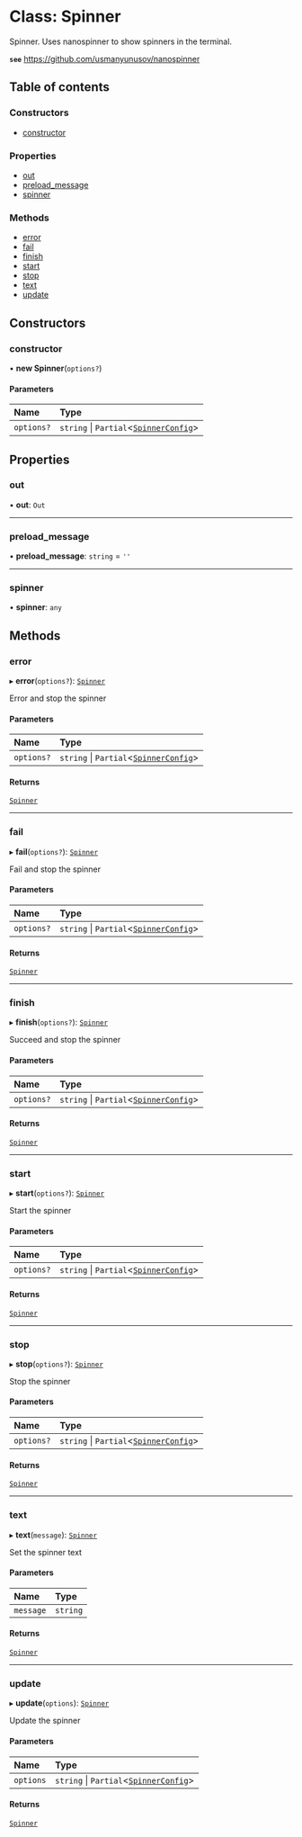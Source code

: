 # Class: Spinner

Spinner. Uses nanospinner to show spinners in the terminal.

**`see`** https://github.com/usmanyunusov/nanospinner

## Table of contents

### Constructors

- [constructor](Spinner.md#constructor)

### Properties

- [out](Spinner.md#out)
- [preload\_message](Spinner.md#preload_message)
- [spinner](Spinner.md#spinner)

### Methods

- [error](Spinner.md#error)
- [fail](Spinner.md#fail)
- [finish](Spinner.md#finish)
- [start](Spinner.md#start)
- [stop](Spinner.md#stop)
- [text](Spinner.md#text)
- [update](Spinner.md#update)

## Constructors

### constructor

• **new Spinner**(`options?`)

#### Parameters

| Name | Type |
| :------ | :------ |
| `options?` | `string` \| `Partial`<[`SpinnerConfig`](../interfaces/SpinnerConfig.md)\> |

## Properties

### out

• **out**: `Out`

___

### preload\_message

• **preload\_message**: `string` = `''`

___

### spinner

• **spinner**: `any`

## Methods

### error

▸ **error**(`options?`): [`Spinner`](Spinner.md)

Error and stop the spinner

#### Parameters

| Name | Type |
| :------ | :------ |
| `options?` | `string` \| `Partial`<[`SpinnerConfig`](../interfaces/SpinnerConfig.md)\> |

#### Returns

[`Spinner`](Spinner.md)

___

### fail

▸ **fail**(`options?`): [`Spinner`](Spinner.md)

Fail and stop the spinner

#### Parameters

| Name | Type |
| :------ | :------ |
| `options?` | `string` \| `Partial`<[`SpinnerConfig`](../interfaces/SpinnerConfig.md)\> |

#### Returns

[`Spinner`](Spinner.md)

___

### finish

▸ **finish**(`options?`): [`Spinner`](Spinner.md)

Succeed and stop the spinner

#### Parameters

| Name | Type |
| :------ | :------ |
| `options?` | `string` \| `Partial`<[`SpinnerConfig`](../interfaces/SpinnerConfig.md)\> |

#### Returns

[`Spinner`](Spinner.md)

___

### start

▸ **start**(`options?`): [`Spinner`](Spinner.md)

Start the spinner

#### Parameters

| Name | Type |
| :------ | :------ |
| `options?` | `string` \| `Partial`<[`SpinnerConfig`](../interfaces/SpinnerConfig.md)\> |

#### Returns

[`Spinner`](Spinner.md)

___

### stop

▸ **stop**(`options?`): [`Spinner`](Spinner.md)

Stop the spinner

#### Parameters

| Name | Type |
| :------ | :------ |
| `options?` | `string` \| `Partial`<[`SpinnerConfig`](../interfaces/SpinnerConfig.md)\> |

#### Returns

[`Spinner`](Spinner.md)

___

### text

▸ **text**(`message`): [`Spinner`](Spinner.md)

Set the spinner text

#### Parameters

| Name | Type |
| :------ | :------ |
| `message` | `string` |

#### Returns

[`Spinner`](Spinner.md)

___

### update

▸ **update**(`options`): [`Spinner`](Spinner.md)

Update the spinner

#### Parameters

| Name | Type |
| :------ | :------ |
| `options` | `string` \| `Partial`<[`SpinnerConfig`](../interfaces/SpinnerConfig.md)\> |

#### Returns

[`Spinner`](Spinner.md)
